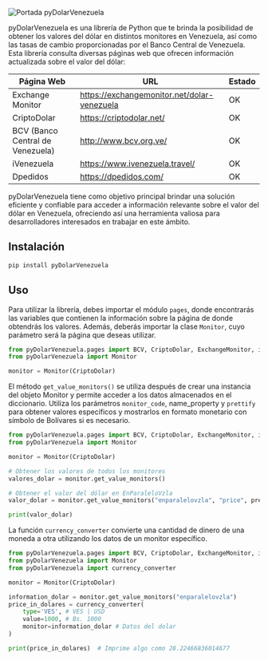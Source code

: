 ![Portada pyDolarVenezuela](static\pyDolarVenezuela.jpg)

pyDolarVenezuela es una librería de Python que te brinda la posibilidad de obtener los valores del dólar en distintos monitores en Venezuela, así como las tasas de cambio proporcionadas por el Banco Central de Venezuela. Esta librería consulta diversas páginas web que ofrecen información actualizada sobre el valor del dólar:

| Página Web | URL | Estado
|------------|-------------|-------------|
| Exchange Monitor | https://exchangemonitor.net/dolar-venezuela | OK |
| CriptoDolar | https://criptodolar.net/ | OK |
| BCV (Banco Central de Venezuela) | http://www.bcv.org.ve/ | OK |
| iVenezuela | https://www.ivenezuela.travel/ | OK |
| Dpedidos | https://dpedidos.com/ | OK |


pyDolarVenezuela tiene como objetivo principal brindar una solución eficiente y confiable para acceder a información relevante sobre el valor del dólar en Venezuela, ofreciendo así una herramienta valiosa para desarrolladores interesados en trabajar en este ámbito.

## Instalación
``` sh
pip install pyDolarVenezuela
```

## Uso
Para utilizar la librería, debes importar el módulo `pages`, donde encontrarás las variables que contienen la información sobre la página de donde obtendrás los valores. Además, deberás importar la clase `Monitor`, cuyo parámetro será la página que deseas utilizar.

```python
from pyDolarVenezuela.pages import BCV, CriptoDolar, ExchangeMonitor, iVenezuela, Dpedidos
from pyDolarVenezuela import Monitor

monitor = Monitor(CriptoDolar)
```
El método `get_value_monitors()` se utiliza después de crear una instancia del objeto Monitor y permite acceder a los datos almacenados en el diccionario. Utiliza los parámetros `monitor_code`, name_property y `prettify` para obtener valores específicos y mostrarlos en formato monetario con símbolo de Bolívares si es necesario.

```python
from pyDolarVenezuela.pages import BCV, CriptoDolar, ExchangeMonitor, iVenezuela, Dpedidos
from pyDolarVenezuela import Monitor

monitor = Monitor(CriptoDolar)

# Obtener los valores de todos los monitores
valores_dolar = monitor.get_value_monitors()

# Obtener el valor del dólar en EnParaleloVzla
valor_dolar = monitor.get_value_monitors("enparalelovzla", "price", prettify=True)

print(valor_dolar)
```

La función `currency_converter` convierte una cantidad de dinero de una moneda a otra utilizando los datos de un monitor específico.

```python
from pyDolarVenezuela.pages import BCV, CriptoDolar, ExchangeMonitor, iVenezuela, Dpedidos
from pyDolarVenezuela import Monitor
from pyDolarVenezuela import currency_converter

monitor = Monitor(CriptoDolar)

information_dolar = monitor.get_value_monitors("enparalelovzla")
price_in_dolares = currency_converter(
    type='VES', # VES | USD
    value=1000, # Bs. 1000
    monitor=information_dolar # Datos del dolar
)

print(price_in_dolares)  # Imprime algo como 28.22466836014677
```